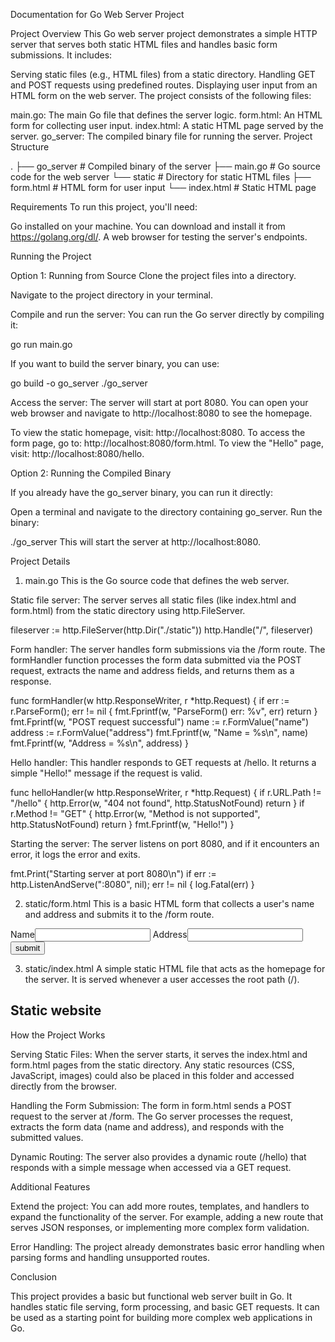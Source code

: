 Documentation for Go Web Server Project

Project Overview
This Go web server project demonstrates a simple HTTP server that serves both static HTML files and handles basic form submissions. It includes:

Serving static files (e.g., HTML files) from a static directory.
Handling GET and POST requests using predefined routes.
Displaying user input from an HTML form on the web server.
The project consists of the following files:

main.go: The main Go file that defines the server logic.
form.html: An HTML form for collecting user input.
index.html: A static HTML page served by the server.
go_server: The compiled binary file for running the server.
Project Structure

.
├── go_server        # Compiled binary of the server
├── main.go          # Go source code for the web server
└── static           # Directory for static HTML files
    ├── form.html    # HTML form for user input
    └── index.html   # Static HTML page

Requirements
To run this project, you'll need:

Go installed on your machine. You can download and install it from https://golang.org/dl/.
A web browser for testing the server's endpoints.

Running the Project

Option 1: Running from Source
Clone the project files into a directory.

Navigate to the project directory in your terminal.

Compile and run the server: You can run the Go server directly by compiling it:

go run main.go

If you want to build the server binary, you can use:

go build -o go_server
./go_server

Access the server: The server will start at port 8080. You can open your web browser and navigate to http://localhost:8080 to see the homepage.

To view the static homepage, visit: http://localhost:8080.
To access the form page, go to: http://localhost:8080/form.html.
To view the "Hello" page, visit: http://localhost:8080/hello.

Option 2: Running the Compiled Binary

If you already have the go_server binary, you can run it directly:

Open a terminal and navigate to the directory containing go_server.
Run the binary:

./go_server
This will start the server at http://localhost:8080.

Project Details

1. main.go
This is the Go source code that defines the web server.

Static file server: The server serves all static files (like index.html and form.html) from the static directory using http.FileServer.

fileserver := http.FileServer(http.Dir("./static"))
http.Handle("/", fileserver)

Form handler: The server handles form submissions via the /form route. The formHandler function processes the form data submitted via the POST request, extracts the name and address fields, and returns them as a response.

func formHandler(w http.ResponseWriter, r *http.Request) {
    if err := r.ParseForm(); err != nil {
        fmt.Fprintf(w, "ParseForm() err: %v", err)
        return
    }
    fmt.Fprintf(w, "POST request successful")
    name := r.FormValue("name")
    address := r.FormValue("address")
    fmt.Fprintf(w, "Name = %s\n", name)
    fmt.Fprintf(w, "Address = %s\n", address)
}

Hello handler: This handler responds to GET requests at /hello. It returns a simple "Hello!" message if the request is valid.

func helloHandler(w http.ResponseWriter, r *http.Request) {
    if r.URL.Path != "/hello" {
        http.Error(w, "404 not found", http.StatusNotFound)
        return
    }
    if r.Method != "GET" {
        http.Error(w, "Method is not supported", http.StatusNotFound)
        return
    }
    fmt.Fprintf(w, "Hello!")
}

Starting the server: The server listens on port 8080, and if it encounters an error, it logs the error and exits.

fmt.Print("Starting server at port 8080\n")
if err := http.ListenAndServe(":8080", nil); err != nil {
    log.Fatal(err)
}

2. static/form.html
This is a basic HTML form that collects a user's name and address and submits it to the /form route.

<!DOCTYPE html>
<html>
    <head>
        <meta charset="UTF-8">
    </head>
    <body>
        <div>
            <form method="POST" action="/form">
                <label>Name</label><input name="name" type="text" value=""/>
                <label>Address</label><input name="address" type="text" value="" />
                <input type="submit" value="submit" />
            </form>
        </div>
    </body>
</html>

3. static/index.html
A simple static HTML file that acts as the homepage for the server. It is served whenever a user accesses the root path (/).

<html>
    <head>
        <title>Static website</title>
    </head>
    <body>
        <h2>Static website</h2>
    </body>
</html>

How the Project Works

Serving Static Files: When the server starts, it serves the index.html and form.html pages from the static directory. Any static resources (CSS, JavaScript, images) could also be placed in this folder and accessed directly from the browser.

Handling the Form Submission: The form in form.html sends a POST request to the server at /form. The Go server processes the request, extracts the form data (name and address), and responds with the submitted values.

Dynamic Routing: The server also provides a dynamic route (/hello) that responds with a simple message when accessed via a GET request.

Additional Features

Extend the project: You can add more routes, templates, and handlers to expand the functionality of the server. For example, adding a new route that serves JSON responses, or implementing more complex form validation.

Error Handling: The project already demonstrates basic error handling when parsing forms and handling unsupported routes.

Conclusion

This project provides a basic but functional web server built in Go. It handles static file serving, form processing, and basic GET requests. It can be used as a starting point for building more complex web applications in Go.

